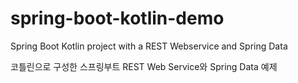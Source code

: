 # spring-boot-kotlin-demo
Spring Boot Kotlin project with a REST Webservice and Spring Data

코틀린으로 구성한 스프링부트 REST Web Service와 Spring Data 예제 

